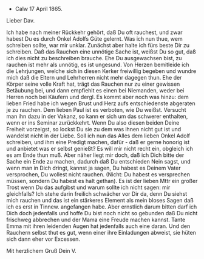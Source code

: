 + Calw 17 April 1865.

Lieber Dav.

Ich habe nach meiner Rückkehr gehört, daß Du oft rauchest, und zwar habest Du es durch Onkel Adolfs Güte gelernt. Was ich nun thue, wem schreiben sollte, war mir unklar. Zunächst aber halte ich fürs beste Dir zu schreiben. Daß das Rauchen eine unnötige Sache ist, weißst Du so gut, daß ich dies nicht zu beschreiben brauche. Ehe Du ausgewachsen bist, zu rauchen ist mehr als unnötig, es ist ungesund. Von Herzen bemitleide ich die Lehrjungen, welche sich in diesen Kerker freiwillig begeben und wundre mich daß die Eltern und Lehrherren nicht mehr dagegen thun. Ehe der Körper seine volle Kraft hat, trägt das Rauchen nur zu einer gewissen Betäubung bei, und dann empfiehlt es einen bei Niemanden, weder bei Herren noch bei Käufern und dergl. Es kommt aber noch was hinzu: dem lieben Fried habe ich wegen Brust und Herz aufs entschiedenste abgeraten je zu rauchen. Dem lieben Paul ist es verboten, wie Du weißst. Versucht man ihn dazu in der Vakanz, so kann er sich um das schwerer enthalten, wenn er ins Seminar zurückkehrt. Wenn Du also diesen beiden Deine Freiheit vorzeigst, so lockst Du sie zu dem was ihnen nicht gut ist und wandelst nicht in der Liebe. Soll ich nun das Alles dem lieben Onkel Adolf schreiben, und ihm eine Predigt machen, dafür - daß er gerne honorig ist und anbietet was er selbst genießt? Es will mir nicht recht ein, obgleich ich es am Ende thun muß. Aber näher liegt mir doch, daß ich Dich bitte der Sache ein Ende zu machen, dadurch daß Du entschieden Nein sagst, und wenn man in Dich dringt, kannst ja sagen, Du habest es Deinem Vater versprochen, Du wollest nicht rauchen. (Nicht: Du habest es versprechen müssen, sondern Du habest es halt gethan). Es ist der lieben Mttr ein großer Trost wenn Du das aufgibst und warum sollte ich nicht sagen: mir gleichfalls? Ich stehe darin freilich schwächer vor Dir da, denn Du siehst mich rauchen und das ist ein stärkeres Element als mein bloses Sagen daß ich es erst in Tinnew. angefangen habe. Aber ernstlich darum bitten darf ich Dich doch jedenfalls und hoffe Du bist noch nicht so gebunden daß Du nicht frischweg abbrechen und der Mama eine Freude machen kannst. Tante Emma mit ihren leidenden Augen hat jedenfalls auch eine daran. Und den Rauchern selbst thut es gut, wenn einer ihre Einladungen abweist, sie hüten sich dann eher vor Excessen.

 Mit herzlichem Gruß
 Dein V.

